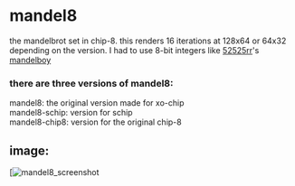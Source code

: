 # mandel8
the mandelbrot set in chip-8. this renders 16 iterations at 128x64 or 64x32 depending on the version. I had to use 8-bit integers like [52525rr](https://github.com/52525rr/)'s [mandelboy](https://github.com/52525rr/mandelboy)

### there are three versions of mandel8:
mandel8: the original version made for xo-chip
<br />  mandel8-schip: version for schip
<br />  mandel8-chip8: version for the original chip-8

## image:
[![mandel8_screenshot](https://user-images.githubusercontent.com/66080161/156811074-f1e3c689-6a82-4657-aadb-1c847edf6cd3.png)
